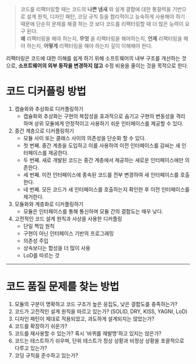 
> 코드를 리팩터링할 때는 코드의 **나쁜 냄새** 와 설계 결함에 대한 통찰력을 기반으로 설계 원칙, 디자인 패턴, 코딩 규칙 등을 합리적이고 능숙하게 사용해야 하기 때문에 단순히 문제를 해결 하는 것 보다 코드를 리팩터링할 때 더 많은 능력이 요구 된다.  
> **왜** 리팩터링을 해야 하는지, **무엇** 을 리팩터링을 해야하는지, **언제**  리팩터링을 해야 하는지, **어떻게** 리팩터링을 해야 하는지 깊이 이해해야 한다.

리팩터링은 코드에 대한 이해를 쉽게 하기 위해 소프트웨어의 내부 구조를 개선하는 것으로, **소프트웨어의 외부 동작을 변경하지 않고** 수정 비용을 줄이는 것을 목적으로 한다.  

# 코드 디커플링 방법

1. 캡슐화와 추상화로 디커플링하기
   - 캡슐화와 추상화는 구현의 복잡성을 효과적으로 숨기고 구현의 변동성을 격리하며 상위 모듈에게 안정적이고 사용하기 쉬운 인터페이스를 제공할 수 있다.
2. 중간 계층으로 디커플링하기
   - 모듈 사이 또는 클래스 사이의 의존성을 단순화 할 수 있다.
   - 첫 번째. 중간 계층을 도입하고 이를 사용하여 이전 인터페이스를 감싸는 새 인터페이스를 제공한다.
   - 두 번째. 새로 개발된 코드는 중간 계층에서 제공하는 새로운 인터페이스에만 의존한다.
   - 세 번째. 이전 인터페이스에 종속된 코드를 전부 변경하여 새 인터페이스를 호출한다.
   - 네 번째. 모든 코드가 새 인터페이스를 호출하는지 확인한 후 이전 인터페이스를 제거한다.
3. 모듈화와 계층화로 디커플링하기
   - 모듈은 인터페이스를 통해 통신하며 모듈 간의 결합도는 매우 낮다.
4. 고전적인 코드 설계 원칙과 사상을 사용한 디커플링
   - 단일 책임 원칙
   - 구현이 아닌 인터페이스 기반의 프로그래밍
   - 의존성 주입
   - 상속보다는 합성을 더 많이 사용
   - LoD를 따르는 것

***

# 코드 품질 문제를 찾는 방법

1. 모듈의 구분이 명확하고 코드 구조가 높은 응집도, 낮은 결합도를 충족하는가?
2. 코드가 고전적인 설계 원칙을 따르고 있는가? (SOLID, DRY, KISS, YAGNI, LoD)
3. 디자인 패턴이 제대로 적용되었고, 과도하게 설계되지는 않았는가?
4. 코드를 확장하기 쉬운가?
5. 코드를 재사용할 수 있는가? 혹시 '바퀴를 재발명'하고 있지는 않은가?
6. 코드는 테스트하기 쉬우며, 단위 테스트가 정상 상황과 비정상 상황을 포괄적으로 다루고 있는가?
7. 코딩 규칙을 준수하고 있는가?